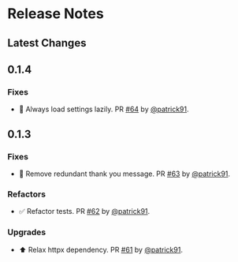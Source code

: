 # Release Notes

## Latest Changes

## 0.1.4

### Fixes

* 🐛 Always load settings lazily. PR [#64](https://github.com/fastapilabs/fastapi-cloud-cli/pull/64) by [@patrick91](https://github.com/patrick91).

## 0.1.3

### Fixes

* 🐛 Remove redundant thank you message. PR [#63](https://github.com/fastapilabs/fastapi-cloud-cli/pull/63) by [@patrick91](https://github.com/patrick91).

### Refactors

* ✅ Refactor tests. PR [#62](https://github.com/fastapilabs/fastapi-cloud-cli/pull/62) by [@patrick91](https://github.com/patrick91).

### Upgrades

* ⬆️  Relax httpx dependency. PR [#61](https://github.com/fastapilabs/fastapi-cloud-cli/pull/61) by [@patrick91](https://github.com/patrick91).
